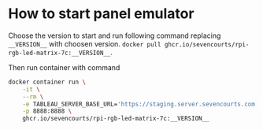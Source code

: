# How to start panel emulator

Choose the version to start and run following command replacing `__VERSION__` with choosen version.
`docker pull ghcr.io/sevencourts/rpi-rgb-led-matrix-7c:__VERSION__`.

Then run container with command

```sh
docker container run \
    -it \
    --rm \
    -e TABLEAU_SERVER_BASE_URL='https://staging.server.sevencourts.com' \
    -p 8888:8888 \
    ghcr.io/sevencourts/rpi-rgb-led-matrix-7c:__VERSION__
```
